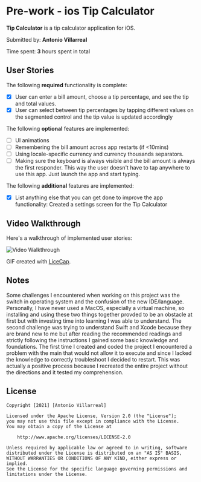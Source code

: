 # Pre-work - ios Tip Calculator

**Tip Calculator** is a tip calculator application for iOS.

Submitted by: **Antonio Villarreal**

Time spent: **3** hours spent in total

## User Stories

The following **required** functionality is complete:

* [x] User can enter a bill amount, choose a tip percentage, and see the tip and total values.
* [x] User can select between tip percentages by tapping different values on the segmented control and the tip value is updated accordingly

The following **optional** features are implemented:

* [ ] UI animations
* [ ] Remembering the bill amount across app restarts (if <10mins)
* [ ] Using locale-specific currency and currency thousands separators.
* [ ] Making sure the keyboard is always visible and the bill amount is always the first responder. This way the user doesn't have to tap anywhere to use this app. Just launch the app and start typing.

The following **additional** features are implemented:

- [x] List anything else that you can get done to improve the app functionality: Created a settings screen for the Tip Calculator

## Video Walkthrough

Here's a walkthrough of implemented user stories:

<img src='http://g.recordit.co/k7muKMVNVJ.gif' title='Video Walkthrough' width='' alt='Video Walkthrough' />

GIF created with [LiceCap](http://www.cockos.com/licecap/).

## Notes

Some challenges I encountered when working on this project was the switch in operating system and the confusion of the new IDE/language. Personally,
I have never used a MacOS, especially a virtual machine, so installing and using these two things together provded to be an obstacle at first but with investing
time into learning I was able to understand. The second challenge was trying to understand Swift and Xcode because they are brand new to me but after reading the 
recommended readings and strictly following the instructions I gained some basic knowledge and foundations. The first time I created and coded the project I
encountered a problem with the main that would not allow it to execute and since I lacked the knowledge to correctly troubleshoot I decided to restart. This was
actually a positive process because I recreated the entire project without the directions and it tested my comprehension.

## License

    Copyright [2021] [Antonio Villarreal]

    Licensed under the Apache License, Version 2.0 (the "License");
    you may not use this file except in compliance with the License.
    You may obtain a copy of the License at

        http://www.apache.org/licenses/LICENSE-2.0

    Unless required by applicable law or agreed to in writing, software
    distributed under the License is distributed on an "AS IS" BASIS,
    WITHOUT WARRANTIES OR CONDITIONS OF ANY KIND, either express or implied.
    See the License for the specific language governing permissions and
    limitations under the License.
 
